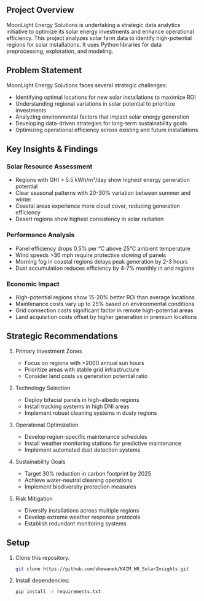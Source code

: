 ## Project Overview
MoonLight Energy Solutions is undertaking a strategic data analytics initiative to optimize its solar energy investments and enhance operational efficiency. This project analyzes solar farm data to identify high-potential regions for solar installations. It uses Python libraries for data preprocessing, exploration, and modeling.

## Problem Statement
MoonLight Energy Solutions faces several strategic challenges:
- Identifying optimal locations for new solar installations to maximize ROI
- Understanding regional variations in solar potential to prioritize investments
- Analyzing environmental factors that impact solar energy generation
- Developing data-driven strategies for long-term sustainability goals
- Optimizing operational efficiency across existing and future installations

## Key Insights & Findings
### Solar Resource Assessment
- Regions with GHI > 5.5 kWh/m²/day show highest energy generation potential
- Clear seasonal patterns with 20-30% variation between summer and winter
- Coastal areas experience more cloud cover, reducing generation efficiency
- Desert regions show highest consistency in solar radiation

### Performance Analysis
- Panel efficiency drops 0.5% per °C above 25°C ambient temperature
- Wind speeds >30 mph require protective stowing of panels
- Morning fog in coastal regions delays peak generation by 2-3 hours
- Dust accumulation reduces efficiency by 4-7% monthly in arid regions

### Economic Impact
- High-potential regions show 15-20% better ROI than average locations
- Maintenance costs vary up to 25% based on environmental conditions
- Grid connection costs significant factor in remote high-potential areas
- Land acquisition costs offset by higher generation in premium locations

## Strategic Recommendations
1. Primary Investment Zones
   - Focus on regions with >2000 annual sun hours
   - Prioritize areas with stable grid infrastructure
   - Consider land costs vs generation potential ratio

2. Technology Selection
   - Deploy bifacial panels in high-albedo regions
   - Install tracking systems in high DNI areas
   - Implement robust cleaning systems in dusty regions

3. Operational Optimization
   - Develop region-specific maintenance schedules
   - Install weather monitoring stations for predictive maintenance
   - Implement automated dust detection systems

4. Sustainability Goals
   - Target 30% reduction in carbon footprint by 2025
   - Achieve water-neutral cleaning operations
   - Implement biodiversity protection measures

5. Risk Mitigation
   - Diversify installations across multiple regions
   - Develop extreme weather response protocols
   - Establish redundant monitoring systems



## Setup
1. Clone this repository.

   ```bash
   git clone https://github.com/shewanek/KAIM_W0_SolarInsights.git
   ```

2. Install dependencies:
   ```bash
   pip install -r requirements.txt

